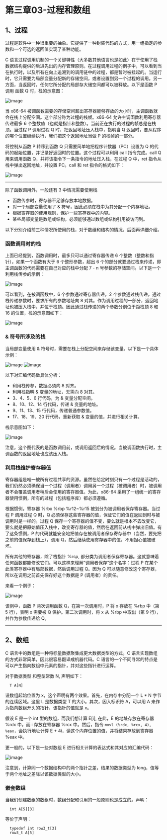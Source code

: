 # 第三章03-过程和数组

## 1、过程

过程是软件中一种很重要的抽象。它提供了一种封装代码的方式，用一组指定的参数和一个可选的返回值实现了某种功能。

C 语言过程调用机制的一个关键特性（大多数其他语言也是如此）在于使用了栈数据结构提供的后进先出的内存管理原则。在过程调用过程的例子中，可以看到当在执行时，以及所有在向上追溯到的调用链中的过程，都是暂时被挂起的。当运行时，它只需要为局部变量分配新的存储空间，或者设置到另一个过程的调用。另一方面，当返回时，任何它所分配的局部存大储空间都可以被释放。以下是函数 P 调用 函数 Q 时，栈的示意图：

![image](https://user-images.githubusercontent.com/56211928/142960509-401922ca-d9d0-4a76-90ec-af2591200bbc.png)

当 x86-64 被调函数需要的存储空间超出寄存器能够存放的大小时，主调函数就会在栈上分配空间。这个部分称为过程的栈帧。x86-64 允许主调函数利用寄存器传递最多 6 个整数值（也就是指针和整数）。当前正在执行的过程的帧总是在栈顶。当过程 P 调用过程 Q 时，把返回地址压入栈中，指明当 Q 返回时，要从程序的哪个位置继续执行，我们把这个返回地址当做 P 的栈帧的一部分。

将控制从函数 P 转移到函数 Q 只需要简单地把程序计数器（PC）设置为 Q 的代码的起始位置，并记录好返回时的位置。这个过程可以利用 call 指令完成。call Q 用来调用函数 Q，并将该指令下一条指令的地址压入栈，在过程 Q 中，ret 指令从栈中弹出返回地址，并设置 PC。call 和 ret 指令的格式如下：

![image](https://user-images.githubusercontent.com/56211928/142961561-d071f0ed-aa15-430a-92fd-c013c622a658.png)

---
除了函数调用外，一般还有 3 中情况需要使用栈

- 函数传参时，寄存器不足够存放本地数据。
- 对一个局部变量使用了 & 符号，因此必须在栈中为其分配一个内存地址。
- 根据寄存器的使用规则，保护一些寄存器中的内容。
- 某些局部变量是数组或结构，必须能够通过数组或结构引用被访问到。

以下分别介绍前三种情况所使用的栈，对于数组和结构的情况，后面再详细介绍。

### 函数调用时的栈

上面已经提到，函数调用时，最多只可以通过寄存器传递 6 个整数（整数和指针），如果一个函数有大于 6 个整形参数，超出 6 个的部分就要通过栈来传递，即主调函数的代码需要在自己对应的栈中分配 7 - n 号参数的存储空间。以下是一个利用栈传参的示例：

![image](https://user-images.githubusercontent.com/56211928/142962011-02822c89-83a5-4a58-9f91-ca3c65775fb0.png)

可以看到，在被调函数中，6 个参数通过寄存器传递，2 个参数通过栈传递。通过栈传递参数时，要求所有的参数地址向 8 对其。作为调用过程的一部分，返回地址也被压入栈中，并位于栈顶。因此通过栈传递的两个参数分别位于距栈顶 8 和 16 的位置，栈的示意图如下：

![image](https://user-images.githubusercontent.com/56211928/142962640-500bb307-31a0-454e-8176-146aff4bcdb4.png)


### & 符号所涉及的栈

当局部变量使用 & 符号时，需要在栈上分配空间来存储该变量。以下是一个具体示例：

![image](https://user-images.githubusercontent.com/56211928/142963280-6b66af1f-efb0-45ff-b2d5-1611ca16ae5e.png)
![image](https://user-images.githubusercontent.com/56211928/142963332-50d03948-c526-4a2a-86d6-ce94e5a3994d.png)

以下对汇编代码做具体分析：

- 利用栈传参，数据必须向 8 对齐。
- 利用栈指明 & 变量的地址，无需向 8 对其。
- 3、4、5、6 行代码，为 & 变量分配空间。
- 8、10、12、14 行代码，传递 & 变量的地址。
- 9、11、13、15 行代码，传递普通参数值。
- 17、18、19、20 行代码，重新获取 & 变量的值，并进行相关计算。

栈示意图如下：

![image](https://user-images.githubusercontent.com/56211928/142963617-604bc20d-90c6-4f4d-9c15-3d60fe076f5b.png)

注意，这个图代表的是函数调用前，或调用返回后的情况。当被调函数执行时，主调函数的返回地址也应该压入栈。

### 利用栈维护寄存器值

寄存器组是唯一被所有过程共享的资源。虽然在给定时刻只有一个过程是活动的，我们仍然必须确保当一个过程（调用者）调用另一个过程（被调用者）时，被调用者不会覆盖调用者稍后会使用的寄存器值。为此，x86-64 采用了一组统一的寄存器使用惯例，所有的过程（包括程序库）都必须遵循。

根据惯例，寄存器 %rbx %rbp %r12~%r15 被划分为被调用者保存寄存器。当过程 P 调用过程 Q 时，Q 必须保存这些寄存器的值，保证它们的值在返回到时与被调用时是一样的。过程 Q 保存一个寄存器的值不变，要么就是根本不去改变它，要么就是把原始值压入栈中，改变寄存器的值，然后在返回前从栈中弹出旧值。有了这条惯例，P 的代码就能安全地把值存在被调用者保存寄存器中（当然，要先把之前的值保存到栈上），调用 Q，然后继续使用寄存器中的值，不用担心值被破坏。

所有其他的寄存器，除了栈指针 %rsp, 都分类为调用者保存寄存器。这就意味着任何函数都能修改它们。可以这样来理解“调用者保存”这个名字：过程 P 在某个此类寄存器中有局部数据，然后调用过程 Q。因为 Q 可以随意修改这个寄存器，所以在调用之前首先保存好这个数据是 P (调用者）的责任。

来看一个例子：

![image](https://user-images.githubusercontent.com/56211928/142965824-4af4c72f-fcbd-4d10-8bca-5fda8499561c.png)

该例中，函数 P 两次调用函数 Q，在第一次调用时，P 将 x 存放在 %rbp 中（第 5 行），表明 x 需要被 Q 保护。第二次调用时，将 x 从 %rbp 中取出（第 9 行），并作为参数传递给 Q。

---
## 2、数组

C 语言中的数组是一种将标量数据聚集成更大数据类型的方式。C 语言实现数组的方式非常简单，因此很容易翻译成机器代码。C 语言的一个不同寻常的特点是可以产生指向数组中元素的指针，并对这些指针进行运算。

对于数据类型 和整型常数 N, 声明如下：

      T A[N]
        
设数组起始位置为 x，这个声明有两个效果。首先，在内存中分配一个 L * N 字节的连续区域。这里 L 是数据类型 T 的大小。其次，因入标识符 A，可以用 A 来作为指向数组开头的指针，该指针的值就是 x。

假设 E 是一个 int 型的数组，而我们想计算 E[i], 在此，E 的地址存放在寄存器 %rdx 中，而 i 存放在寄存器 %rcx 中。然后，指令 `movl (%rdx, %rcx, 4), %eax`，会执行地址计算 E + 4i，读这个内存位置的值，并将结果存放到寄存器 %eax 中。

更一般的，以下是一些对数组 E 进行相关计算的表达式和其对应的汇编代码：

![image](https://user-images.githubusercontent.com/56211928/142967238-cb19dbe7-0d02-4706-91cd-59409a4eab32.png)

注意到，计算同一个数据结构中的两个指针之差，结果的数据类型为 long，值等于两个地址之差除以该数据类型的大小。

### 嵌套数组

当我们创建数组的数组时，数组分配和引用的一般原则也是成立的。声明：

      int A[5][3]
      
等价于声明：

      typedef int row3_t[3]
      row3_t A[5]
      

